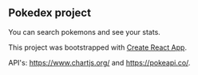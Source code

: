 ## Pokedex project

You can search pokemons and see your stats.

This project was bootstrapped with [Create React App](https://github.com/facebook/create-react-app).

API's: https://www.chartjs.org/ and https://pokeapi.co/.
